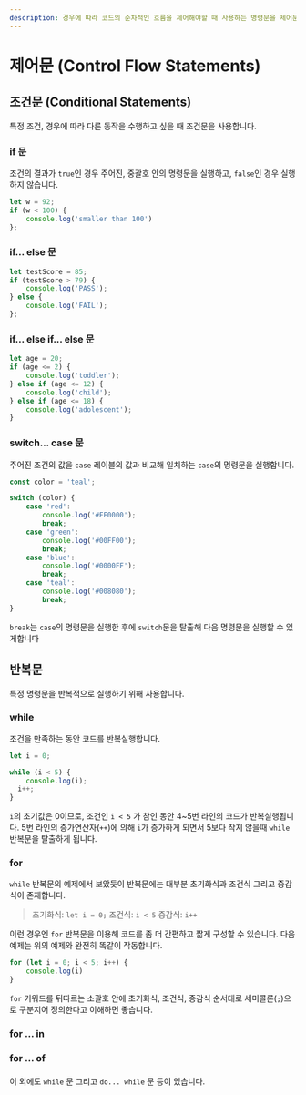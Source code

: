 ```yaml
---
description: 경우에 따라 코드의 순차적인 흐름을 제어해야할 때 사용하는 명령문을 제어문이라고 합니다.
---
```


# 제어문 (Control Flow Statements)

## 조건문 (Conditional Statements)

특정 조건, 경우에 따라 다른 동작을 수행하고 싶을 때 조건문을 사용합니다.

### if 문

조건의 결과가 `true`인 경우 주어진, 중괄호 안의 명령문을 실행하고, `false`인 경우 실행하지 않습니다.

```jsx
let w = 92;
if (w < 100) {
	console.log('smaller than 100')
};
```



### if… else 문

```jsx
let testScore = 85;
if (testScore > 79) {
	console.log('PASS');
} else {
	console.log('FAIL');
};
```



### if… else if… else 문

```jsx
let age = 20;
if (age <= 2) {
	console.log('toddler');
} else if (age <= 12) {
	console.log('child');
} else if (age <= 18) {
	console.log('adolescent');
}
```



### switch… case 문

주어진 조건의 값을 `case` 레이블의 값과 비교해 일치하는 `case`의 명령문을 실행합니다.

```jsx
const color = 'teal';

switch (color) {
	case 'red':
		console.log('#FF0000');
		break;
	case 'green':
		console.log('#00FF00');
		break;
	case 'blue':
		console.log('#0000FF');
		break;
	case 'teal':
		console.log('#008080');
		break;
}
```

`break`는 `case`의 명령문을 실행한 후에 `switch`문을 탈출해 다음 명령문을 실행할 수 있게합니다



## 반복문

특정 명령문을 반복적으로 실행하기 위해 사용합니다.

### while

조건을 만족하는 동안 코드를 반복실행합니다.

```jsx
let i = 0;

while (i < 5) {
	console.log(i);
  i++;
}
```

`i`의 초기값은 0이므로, 조건인 `i < 5` 가 참인 동안 4\~5번 라인의 코드가 반복실행됩니다. 5번 라인의 증가연산자(`++`)에 의해 `i`가 증가하게 되면서 5보다 작지 않을때 `while` 반복문을 탈출하게 됩니다.



### for

`while` 반복문의 예제에서 보았듯이 반복문에는 대부분 초기화식과 조건식 그리고 증감식이 존재합니다.

> 초기화식: `let i = 0;` 조건식: `i < 5` 증감식: `i++`

이런 경우엔 `for` 반복문을 이용해 코드를 좀 더 간편하고 짧게 구성할 수 있습니다. 다음 예제는 위의 예제와 완전히 똑같이 작동합니다.

```jsx
for (let i = 0; i < 5; i++) {
	console.log(i)
}
```

`for` 키워드를 뒤따르는 소괄호 안에 초기화식, 조건식, 증감식 순서대로 세미콜론(`;`)으로 구분지어 정의한다고 이해하면 좋습니다.



### for … in



### for … of

####

이 외에도 `while` 문 그리고 `do... while` 문 등이 있습니다.
